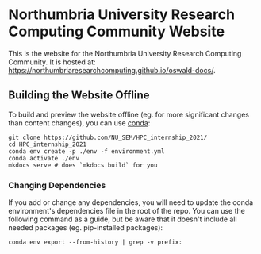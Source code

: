 # Northumbria University Research Computing Community Website

This is the website for the Northumbria University Research Computing Community. It is hosted at: https://northumbriaresearchcomputing.github.io/oswald-docs/.

## Building the Website Offline

To build and preview the website offline (eg. for more significant changes than content changes), you can use [conda](https://docs.conda.io/en/latest/):

```
git clone https://github.com/NU_SEM/HPC_internship_2021/
cd HPC_internship_2021
conda env create -p ./env -f environment.yml
conda activate ./env
mkdocs serve # does `mkdocs build` for you
```

### Changing Dependencies

If you add or change any dependencies, you will need to update the conda environment's dependencies file in the root of the repo. You can use the following command as a guide, but be aware that it doesn't include all needed packages (eg. pip-installed packages):

```
conda env export --from-history | grep -v prefix:
```
